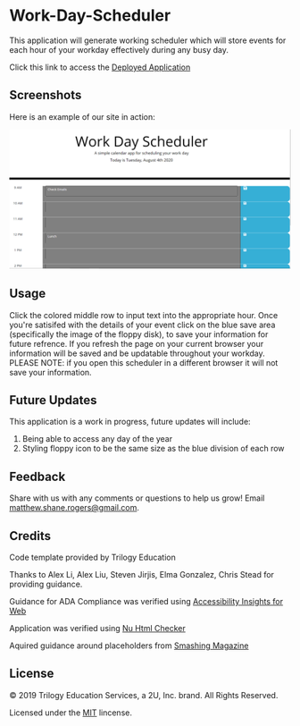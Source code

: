 # Work-Day-Scheduler

This application will generate working scheduler which will store events for each hour of your workday effectively during any busy day. 

Click this link to access the [Deployed Application](https://rogers-development-services.github.io/Work-Day-Scheduler/)

## Screenshots

Here is an example of our site in action:

![alt text](https://raw.githubusercontent.com/Rogers-Development-Services/Work-Day-Scheduler/master/Assets/Images/Deployed%20Application.png "Application Img1")

## Usage 

Click the colored middle row to input text into the appropriate hour. Once you're satisifed with the details of your event click on the blue save area (specifically the image of the floppy disk), to save your information for future refrence. If you refresh the page on your current browser your information will be saved and be updatable throughout your workday. PLEASE NOTE: if you open this scheduler in a different browser it will not save your information.

## Future Updates

This application is a work in progress, future updates will include: 

1. Being able to access any day of the year
2. Styling floppy icon to be the same size as the blue division of each row

## Feedback

Share with us with any comments or questions to help us grow! Email matthew.shane.rogers@gmail.com.

## Credits

Code template provided by Trilogy Education 

Thanks to Alex Li, Alex Liu, Steven Jirjis, Elma Gonzalez, Chris Stead for providing guidance.

Guidance for ADA Compliance was verified using [Accessibility Insights for Web](https://accessibilityinsights.io/docs/en/web/overview)

Application was verified using [Nu Html Checker](https://validator.w3.org/nu/) 

Aquired guidance around placeholders from [Smashing Magazine](https://www.smashingmagazine.com/2018/06/placeholder-attribute/)

## License

© 2019 Trilogy Education Services, a 2U, Inc. brand. All Rights Reserved.

Licensed under the [MIT](LICENSE.txt) lincense.

